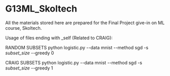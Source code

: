 # G13ML_Skoltech
All the materials stored here are prepared for the Final Project give-in on ML course, Skoltech.


Usage of files ending with _self (Related to CRAIG):

 RANDOM SUBSETS python logistic.py --data mnist --method sgd -s *subset_size* --greedy 0

CRAIG SUBSETS python logistic.py --data mnist --method sgd -s *subset_size* --greedy 1
